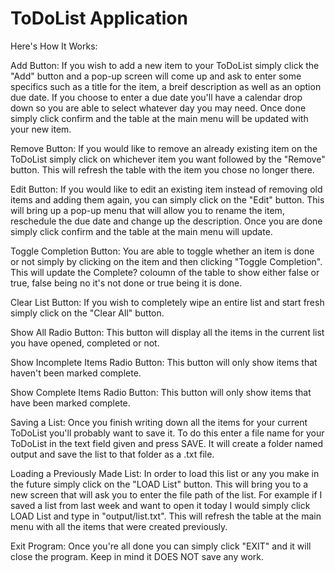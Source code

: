 
# ToDoList Application

Here's How It Works:

Add Button:
If you wish to add a new item to your ToDoList simply click the "Add" button and a pop-up screen will come up
and ask to enter some specifics such as a title for the item, a breif description as well as an option due date. 
If you choose to enter a due date you'll have a calendar drop down so you are able to select whatever day you may need.
Once done simply click confirm and the table at the main menu will be updated with your new item.

Remove Button:
If you would like to remove an already existing item on the ToDoList simply click on whichever item you want followed by the "Remove" button.
This will refresh the table with the item you chose no longer there.

Edit Button:
If you would like to edit an existing item instead of removing old items and adding them again, you can simply click on the
"Edit" button. This will bring up a pop-up menu that will allow you to rename the item, reschedule the due date and change up the 
description. Once you are done simply click confirm and the table at the main menu will update.

Toggle Completion Button:
You are able to toggle whether an item is done or not simply by clicking on the item and then clicking "Toggle Completion". This will update
the Complete? coloumn of the table to show either false or true, false being no it's not done or true being it is done.

Clear List Button:
If you wish to completely wipe an entire list and start fresh simply click on the "Clear All" button.

Show All Radio Button:
This button will display all the items in the current list you have opened, completed or not.

Show Incomplete Items Radio Button:
This button will only show items that haven't been marked complete.

Show Complete Items Radio Button:
This button will only show items that have been marked complete.

Saving a List:
Once you finish writing down all the  items for your current ToDoList you'll probably want to save it. To do this enter a file name 
for your ToDoList in the text field given and press SAVE. It will create a folder named output and save the list to that folder as a .txt file.

Loading a Previously Made List:
In order to load this list or any you make in the future simply click on the "LOAD List" button. This will bring you to a new screen that will ask you to 
enter the file path of the list. For example if I saved a list from last week and want to open it today I would simply click LOAD List and type in "output/list.txt".
This will refresh the table at the main menu with all the items that were created previously.

Exit Program:
Once you're all done you can simply click "EXIT" and it will close the program. Keep in mind it DOES NOT save any work.


